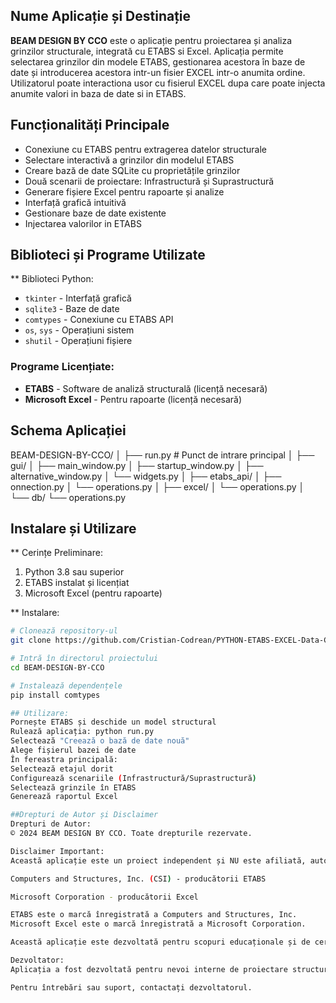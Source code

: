 ## Nume Aplicație și Destinație
**BEAM DESIGN BY CCO** este o aplicație pentru proiectarea și analiza grinzilor structurale, integrată cu ETABS si Excel. Aplicația permite selectarea grinzilor din modele ETABS, gestionarea acestora în baze de date și introducerea acestora intr-un fisier EXCEL intr-o anumita ordine. Utilizatorul poate interactiona usor cu fisierul EXCEL dupa care poate injecta anumite valori in baza de date si in ETABS.

## Funcționalități Principale
- Conexiune cu ETABS pentru extragerea datelor structurale
- Selectare interactivă a grinzilor din modelul ETABS
- Creare bază de date SQLite cu proprietățile grinzilor
- Două scenarii de proiectare: Infrastructură și Suprastructură
- Generare fișiere Excel pentru rapoarte și analize
- Interfață grafică intuitivă
- Gestionare baze de date existente
- Injectarea valorilor in ETABS

## Biblioteci și Programe Utilizate
** Biblioteci Python:
- `tkinter` - Interfață grafică
- `sqlite3` - Baze de date
- `comtypes` - Conexiune cu ETABS API
- `os`, `sys` - Operațiuni sistem
- `shutil` - Operațiuni fișiere

### Programe Licențiate:
- **ETABS** - Software de analiză structurală (licență necesară)
- **Microsoft Excel** - Pentru rapoarte (licență necesară)

## Schema Aplicației
BEAM-DESIGN-BY-CCO/
│
├── run.py # Punct de intrare principal
│
├── gui/
│ ├── main_window.py
│ ├── startup_window.py
│ ├── alternative_window.py
│ └── widgets.py
│
├── etabs_api/
│ ├── onnection.py
│ └── operations.py
│
├── excel/
│ └── operations.py
│
└── db/
└── operations.py


## Instalare și Utilizare
** Cerințe Preliminare:
1. Python 3.8 sau superior
2. ETABS instalat și licențiat
3. Microsoft Excel (pentru rapoarte)

** Instalare:
```bash
# Clonează repository-ul
git clone https://github.com/Cristian-Codrean/PYTHON-ETABS-EXCEL-Data-Changer.git

# Intră în directorul proiectului
cd BEAM-DESIGN-BY-CCO

# Instalează dependențele
pip install comtypes

## Utilizare:
Pornește ETABS și deschide un model structural
Rulează aplicația: python run.py
Selectează "Creează o bază de date nouă"
Alege fișierul bazei de date
În fereastra principală:
Selectează etajul dorit
Configurează scenariile (Infrastructură/Suprastructură)
Selectează grinzile în ETABS
Generează raportul Excel

##Drepturi de Autor și Disclaimer
Drepturi de Autor:
© 2024 BEAM DESIGN BY CCO. Toate drepturile rezervate.

Disclaimer Important:
Această aplicație este un proiect independent și NU este afiliată, autorizată, sponsorizată sau aprobată în vreun fel de:

Computers and Structures, Inc. (CSI) - producătorii ETABS

Microsoft Corporation - producătorii Excel

ETABS este o marcă înregistrată a Computers and Structures, Inc.
Microsoft Excel este o marcă înregistrată a Microsoft Corporation.

Această aplicație este dezvoltată pentru scopuri educaționale și de cercetare. Utilizatorii sunt responsabili pentru obținerea licențelor necesare pentru ETABS și Microsoft Excel.

Dezvoltator:
Aplicația a fost dezvoltată pentru nevoi interne de proiectare structurală.

Pentru întrebări sau suport, contactați dezvoltatorul.